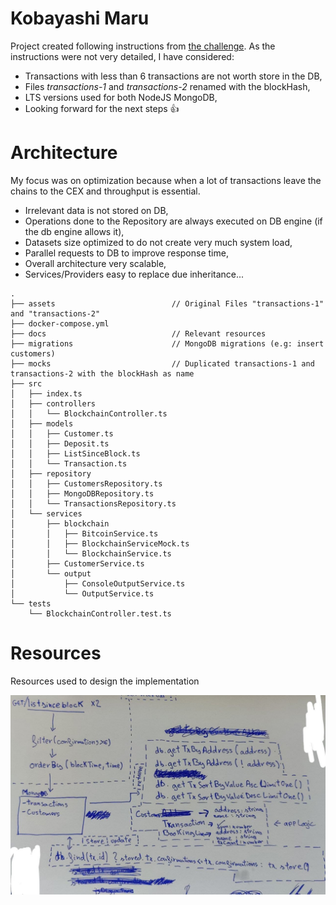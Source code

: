 # Kobayashi Maru

Project created following instructions from [the challenge](./README-challenge.md). As the instructions were not very detailed, I have considered:

-   Transactions with less than 6 transactions are not worth store in the DB,
-   Files _transactions-1_ and _transactions-2_ renamed with the blockHash,
-   LTS versions used for both NodeJS MongoDB,
-   Looking forward for the next steps :thumbsup:

# Architecture

My focus was on optimization because when a lot of transactions leave the chains to the CEX and throughput is essential.

-   Irrelevant data is not stored on DB,
-   Operations done to the Repository are always executed on DB engine (if the db engine allows it),
-   Datasets size optimized to do not create very much system load,
-   Parallel requests to DB to improve response time,
-   Overall architecture very scalable,
-   Services/Providers easy to replace due inheritance...

```
.
├── assets                          // Original Files "transactions-1" and "transactions-2"
├── docker-compose.yml
├── docs                            // Relevant resources
├── migrations                      // MongoDB migrations (e.g: insert customers)
├── mocks                           // Duplicated transactions-1 and transactions-2 with the blockHash as name
├── src
│   ├── index.ts
│   ├── controllers
│   │   └── BlockchainController.ts
│   ├── models
│   │   ├── Customer.ts
│   │   ├── Deposit.ts
│   │   ├── ListSinceBlock.ts
│   │   └── Transaction.ts
│   ├── repository
│   │   ├── CustomersRepository.ts
│   │   ├── MongoDBRepository.ts
│   │   └── TransactionsRepository.ts
│   └── services
│       ├── blockchain
│       │   ├── BitcoinService.ts
│       │   ├── BlockchainServiceMock.ts
│       │   └── BlockchainService.ts
│       ├── CustomerService.ts
│       └── output
│           ├── ConsoleOutputService.ts
│           └── OutputService.ts
└── tests
    └── BlockchainController.test.ts
```

# Resources

Resources used to design the implementation

![Diagram](./docs/diagram.jpg)